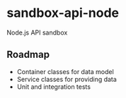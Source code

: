 # sandbox-api-node

Node.js API sandbox

## Roadmap

- Container classes for data model
- Service classes for providing data
- Unit and integration tests
